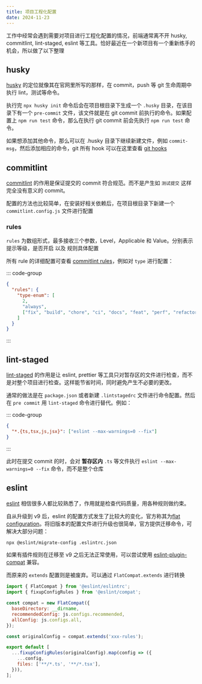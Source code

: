 ```yaml
---
title: 项目工程化配置
date: 2024-11-23
---
```


工作中经常会遇到需要对项目进行工程化配置的情况，前端通常离不开 husky, commitlint, lint-staged, eslint 等工具。恰好最近在一个新项目有一个重新练手的机会，所以做了以下整理

## husky

[husky](https://typicode.github.io/husky/) 的定位就像其在官网里所写的那样，在 commit，push 等 git 生命周期中执行 lint，测试等命令。

执行完 `npx husky init` 命令后会在项目根目录下生成一个 `.husky` 目录，在该目录下有一个 `pre-commit` 文件，该文件就是在 git commit 前执行的命令。如果配置上 `npm run test` 命令，那么在执行 git commit 前会先执行 `npm run test` 命令。

如果想添加其他命令，那么可以在 .husky 目录下继续新建文件，例如 `commit-msg`，然后添加相应的命令，git 所有 hook 可以在这里查看 [git hooks](https://git-scm.com/docs/githooks#_hooks)

## commitlint

[commitlint](https://commitlint.js.org/) 的作用是保证提交的 commit 符合规范。而不是产生如 `测试提交` 这样完全没有意义的 commit。

配置的方法也比较简单，在安装好相关依赖后，在项目根目录下新建一个 `commitlint.config.js` 文件进行配置

### rules

`rules` 为数组形式，最多接收三个参数，Level，Applicable 和 Value。分别表示提示等级，是否开启 以及 规则具体配置

所有 rule 的详细配置可查看 [commitlint rules](https://commitlint.js.org/reference/rules.html)，例如对 `type` 进行配置：

::: code-group

```json [.commitlintrc] {3-7}
{
  "rules": {
    "type-enum": [
      2,
      "always",
      ["fix", "build", "chore", "ci", "docs", "feat", "perf", "refactor", "revert", "style", "test", "type"]
    ]
  }
}
```

:::

## lint-staged

[lint-staged](https://github.com/lint-staged/lint-staged#readme) 的作用是让 eslint, prettier 等工具只对暂存区的文件进行检查，而不是对整个项目进行检查。这样能节省时间，同时避免产生不必要的更改。

通常的做法是在 `package.json` 或者新建 `.lintstagedrc` 文件进行命令配置。然后在 `pre commit` 用 `lint-staged` 命令进行替代。例如：

::: code-group

```json [.lintstagedrc]
{
  "*.{ts,tsx,js,jsx}": ["eslint --max-warnings=0 --fix"]
}
```

:::

此时在提交 commit 的时，会对 **暂存区内** `.ts` 等文件执行 `eslint --max-warnings=0 --fix` 命令，而不是整个仓库

## eslint

[eslint](https://eslint.org/) 相信很多人都比较熟悉了，作用就是检查代码质量，用各种规则做约束。

自从升级到 v9 后，eslint 的配置方式发生了比较大的变化，官方称其为[flat configuration](https://eslint.org/docs/latest/use/configure/configuration-files)。将旧版本的配置文件进行升级也很简单，官方提供迁移命令，可解决大部分问题：

```bash
npx @eslint/migrate-config .eslintrc.json
```

如果有插件规则在迁移至 v9 之后无法正常使用，可以尝试使用 [eslint-plugin-compat](https://github.com/amilajack/eslint-plugin-compat) 兼容。

而原来的 `extends` 配置则是被废弃。可以通过 `FlatCompat.extends` 进行转换

```js
import { FlatCompat } from '@eslint/eslintrc';
import { fixupConfigRules } from '@eslint/compat';

const compat = new FlatCompat({
  baseDirectory: __dirname,
  recommendedConfig: js.configs.recommended,
  allConfig: js.configs.all,
});

const originalConfig = compat.extends('xxx-rules');

export default [
  ...fixupConfigRules(originalConfig).map(config => ({
    ...config,
    files: ['**/*.ts', '**/*.tsx'],
  })),
];
```
